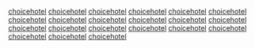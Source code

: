 <a href="http://maps.google.com.mm/url?q=https://sunvilla.in">choicehotel</a>
<a href="https://www.google.mw/url?q=https://sunvilla.in">choicehotel</a>
<a href="http://maps.google.st/url?q=https://sunvilla.in">choicehotel</a>
<a href="https://www.google.rw/url?q=https://sunvilla.in">choicehotel</a>
<a href="http://images.google.sc/url?q=https://sunvilla.in">choicehotel</a>
<a href="http://maps.google.sc/url?q=https://sunvilla.in">choicehotel</a>
<a href="https://www.google.sc/url?q=https://sunvilla.in">choicehotel</a>
<a href="http://images.google.tm/url?q=https://sunvilla.in">choicehotel</a>
<a href="https://www.google.tm/url?q=https://sunvilla.in">choicehotel</a>
<a href="http://images.google.sc/url?q=https://sunvilla.in">choicehotel</a>
<a href="http://images.google.bj/url?q=https://sunvilla.in">choicehotel</a>
<a href="https://www.google.bj/url?q=https://sunvilla.in">choicehotel</a>
<a href="https://www.google.com.sl/url?q=https://sunvilla.in">choicehotel</a>
<a href="http://images.google.vu/url?q=https://sunvilla.in">choicehotel</a>
<a href="https://www.google.vu/url?q=https://sunvilla.in">choicehotel</a>
<a href="http://images.google.com.ai/url?q=https://sunvilla.in">choicehotel</a>
<a href="https://www.google.com.ai/url?q=https://sunvilla.in">choicehotel</a>
<a href="http://images.google.com.sl/url?q=https://sunvilla.in">choicehotel</a>
<a href="http://images.google.bt/url?q=https://sunvilla.in">choicehotel</a>
<a href="https://www.google.bt/url?q=https://sunvilla.in">choicehotel</a>
<a href="http://images.google.com.fj/url?q=https://sunvilla.in">choicehotel</a>
